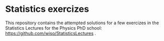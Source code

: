 # Statistics exercizes
This repository contains the attempted solutions for a few exercizes in the Statistics Lectures for the Physics PhD school: https://github.com/wiso/StatisticsLectures .
